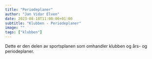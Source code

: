 ```yaml
---
title: "Periodeplaner"
author: "Jan Vidar Elven"
date: 2023-08-18T11:00:00+01:00
subtitle: "Klubben - Periodeplaner"
image: ""
tags: ["klubben"]
---
```


Dette er den delen av sportsplanen som omhandler klubben og års- og periodeplaner.